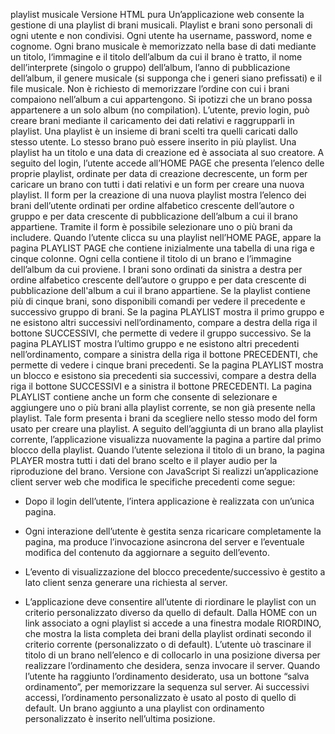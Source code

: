 playlist musicale
Versione HTML pura Un’applicazione web consente la gestione di una playlist di brani musicali. Playlist e brani sono personali di ogni utente e non condivisi. Ogni utente ha username, password, nome e cognome. Ogni brano musicale è memorizzato nella base di dati mediante un titolo, l‘immagine e il titolo dell’album da cui il brano è tratto, il nome dell’interprete (singolo o gruppo) dell’album, l’anno di pubblicazione dell’album, il genere musicale (si supponga che i generi siano prefissati) e il file musicale. Non è richiesto di memorizzare l’ordine con cui i brani compaiono nell’album a cui appartengono. Si ipotizzi che un brano possa appartenere a un solo album (no compilation). L’utente, previo login, può creare brani mediante il caricamento dei dati relativi e raggrupparli in playlist. Una playlist è un insieme di brani scelti tra quelli caricati dallo stesso utente. Lo stesso brano può essere inserito in più playlist. Una playlist ha un titolo e una data di creazione ed è associata al suo creatore. A seguito del login, l’utente accede all’HOME PAGE che presenta l’elenco delle proprie playlist, ordinate per data di creazione decrescente, un form per caricare un brano con tutti i dati relativi e un form per creare una nuova playlist. Il form per la creazione di una nuova playlist mostra l’elenco dei brani dell’utente ordinati per ordine alfabetico crescente dell’autore o gruppo e per data crescente di pubblicazione dell’album a cui il brano appartiene. Tramite il form è possibile selezionare uno o più brani da includere. Quando l’utente clicca su una playlist nell’HOME PAGE, appare la pagina PLAYLIST PAGE che contiene inizialmente una tabella di una riga e cinque colonne. Ogni cella contiene il titolo di un brano e l’immagine dell’album da cui proviene. I brani sono ordinati da sinistra a destra per ordine alfabetico crescente dell’autore o gruppo e per data crescente di pubblicazione dell'album a cui il brano appartiene. Se la playlist contiene più di cinque brani, sono disponibili comandi per vedere il precedente e successivo gruppo di brani. Se la pagina PLAYLIST mostra il primo gruppo e ne esistono altri successivi nell’ordinamento, compare a destra della riga il bottone SUCCESSIVI, che permette di vedere il gruppo successivo. Se la pagina PLAYLIST mostra l’ultimo gruppo e ne esistono altri precedenti nell’ordinamento, compare a sinistra della riga il bottone PRECEDENTI, che permette di vedere i cinque brani precedenti. Se la pagina PLAYLIST mostra un blocco e esistono sia precedenti sia successivi, compare a destra della riga il bottone SUCCESSIVI e a sinistra il bottone PRECEDENTI. La pagina PLAYLIST contiene anche un form che consente di selezionare e aggiungere uno o più brani alla playlist corrente, se non già presente nella playlist. Tale form presenta i brani da scegliere nello stesso modo del form usato per creare una playlist. A seguito dell’aggiunta di un brano alla playlist corrente, l’applicazione visualizza nuovamente la pagina a partire dal primo blocco della playlist. Quando l’utente seleziona il titolo di un brano, la pagina PLAYER mostra tutti i dati del brano scelto e il player audio per la riproduzione del brano.
Versione con JavaScript Si realizzi un’applicazione client server web che modifica le specifiche precedenti come segue:

- Dopo il login dell’utente, l’intera applicazione è realizzata con un’unica pagina.

- Ogni interazione dell’utente è gestita senza ricaricare completamente la pagina, ma produce l’invocazione
  asincrona del server e l’eventuale modifica del contenuto da aggiornare a seguito dell’evento.

- L’evento di visualizzazione del blocco precedente/successivo è gestito a lato client senza generare una
  richiesta al server.

- L’applicazione deve consentire all’utente di riordinare le playlist con un criterio personalizzato diverso da
  quello di default. Dalla HOME con un link associato a ogni playlist si accede a una finestra modale RIORDINO, che mostra la lista completa dei brani della playlist ordinati secondo il criterio corrente (personalizzato o di default). L’utente uò trascinare il titolo di un brano nell’elenco e di collocarlo in una posizione diversa per realizzare l’ordinamento che desidera, senza invocare il server. Quando l’utente ha raggiunto l’ordinamento
  desiderato, usa un bottone “salva ordinamento”, per memorizzare la sequenza sul server. Ai successivi accessi, l’ordinamento personalizzato è usato al posto di quello di default. Un brano aggiunto a una playlist con ordinamento personalizzato è inserito nell’ultima posizione.

